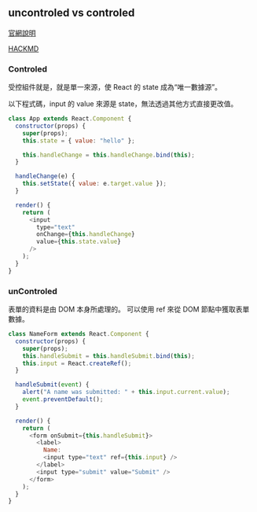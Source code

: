 ## uncontroled vs controled

[官網說明](https://zh-hant.reactjs.org/docs/uncontrolled-components.html)

[HACKMD](https://hackmd.io/@chrisHsiao/rknVooSkP)

### Controled

受控組件就是，就是單一來源，使 React 的 state 成為“唯一數據源”。

以下程式碼，input 的 value 來源是 state，無法透過其他方式直接更改值。

```js
class App extends React.Component {
  constructor(props) {
    super(props);
    this.state = { value: "hello" };

    this.handleChange = this.handleChange.bind(this);
  }

  handleChange(e) {
    this.setState({ value: e.target.value });
  }

  render() {
    return (
      <input
        type="text"
        onChange={this.handleChange}
        value={this.state.value}
      />
    );
  }
}
```

### unControled

表單的資料是由 DOM 本身所處理的。
可以使用 ref 來從 DOM 節點中獲取表單數據。

```js
class NameForm extends React.Component {
  constructor(props) {
    super(props);
    this.handleSubmit = this.handleSubmit.bind(this);
    this.input = React.createRef();
  }

  handleSubmit(event) {
    alert("A name was submitted: " + this.input.current.value);
    event.preventDefault();
  }

  render() {
    return (
      <form onSubmit={this.handleSubmit}>
        <label>
          Name:
          <input type="text" ref={this.input} />
        </label>
        <input type="submit" value="Submit" />
      </form>
    );
  }
}
```
